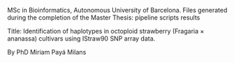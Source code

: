 MSc in Bioinformatics, Autonomous University of Barcelona.
Files generated during the completion of the Master Thesis:
pipeline
scripts
results

Title:
Identification of haplotypes in octoploid strawberry (Fragaria × ananassa) cultivars using IStraw90 SNP array data.

By PhD Miriam Payá Milans
